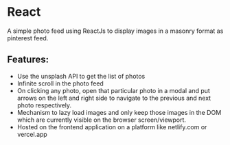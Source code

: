 # React

A simple photo feed using ReactJs to display images in a masonry format as pinterest feed.

## Features:
- Use the unsplash API to get the list of photos 
- Infinite scroll in the photo feed
- On clicking any photo, open that particular photo in a modal and put arrows on the left and right side to navigate to the previous and next photo respectively.
- Mechanism to lazy load images and only keep those images in the DOM which are currently visible on the browser screen/viewport. 
- Hosted on the frontend application on a platform like netlify.com or vercel.app

